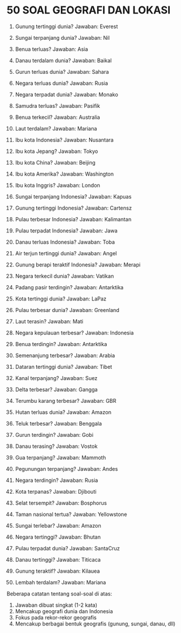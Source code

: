 # 50 SOAL GEOGRAFI DAN LOKASI

1. Gunung tertinggi dunia?
   Jawaban: Everest

2. Sungai terpanjang dunia?
   Jawaban: Nil

3. Benua terluas?
   Jawaban: Asia

4. Danau terdalam dunia?
   Jawaban: Baikal

5. Gurun terluas dunia?
   Jawaban: Sahara

6. Negara terluas dunia?
   Jawaban: Rusia

7. Negara terpadat dunia?
   Jawaban: Monako

8. Samudra terluas?
   Jawaban: Pasifik

9. Benua terkecil?
   Jawaban: Australia

10. Laut terdalam?
    Jawaban: Mariana

11. Ibu kota Indonesia?
    Jawaban: Nusantara

12. Ibu kota Jepang?
    Jawaban: Tokyo

13. Ibu kota China?
    Jawaban: Beijing

14. Ibu kota Amerika?
    Jawaban: Washington

15. Ibu kota Inggris?
    Jawaban: London

16. Sungai terpanjang Indonesia?
    Jawaban: Kapuas

17. Gunung tertinggi Indonesia?
    Jawaban: Cartensz

18. Pulau terbesar Indonesia?
    Jawaban: Kalimantan

19. Pulau terpadat Indonesia?
    Jawaban: Jawa

20. Danau terluas Indonesia?
    Jawaban: Toba

21. Air terjun tertinggi dunia?
    Jawaban: Angel

22. Gunung berapi teraktif Indonesia?
    Jawaban: Merapi

23. Negara terkecil dunia?
    Jawaban: Vatikan

24. Padang pasir terdingin?
    Jawaban: Antarktika

25. Kota tertinggi dunia?
    Jawaban: LaPaz

26. Pulau terbesar dunia?
    Jawaban: Greenland

27. Laut terasin?
    Jawaban: Mati

28. Negara kepulauan terbesar?
    Jawaban: Indonesia

29. Benua terdingin?
    Jawaban: Antarktika

30. Semenanjung terbesar?
    Jawaban: Arabia

31. Dataran tertinggi dunia?
    Jawaban: Tibet

32. Kanal terpanjang?
    Jawaban: Suez

33. Delta terbesar?
    Jawaban: Gangga

34. Terumbu karang terbesar?
    Jawaban: GBR

35. Hutan terluas dunia?
    Jawaban: Amazon

36. Teluk terbesar?
    Jawaban: Benggala

37. Gurun terdingin?
    Jawaban: Gobi

38. Danau terasing?
    Jawaban: Vostok

39. Gua terpanjang?
    Jawaban: Mammoth

40. Pegunungan terpanjang?
    Jawaban: Andes

41. Negara terdingin?
    Jawaban: Rusia

42. Kota terpanas?
    Jawaban: Djibouti

43. Selat tersempit?
    Jawaban: Bosphorus

44. Taman nasional tertua?
    Jawaban: Yellowstone

45. Sungai terlebar?
    Jawaban: Amazon

46. Negara tertinggi?
    Jawaban: Bhutan

47. Pulau terpadat dunia?
    Jawaban: SantaCruz

48. Danau tertinggi?
    Jawaban: Titicaca

49. Gunung teraktif?
    Jawaban: Kilauea

50. Lembah terdalam?
    Jawaban: Mariana

Beberapa catatan tentang soal-soal di atas:

1. Jawaban dibuat singkat (1-2 kata)
2. Mencakup geografi dunia dan Indonesia
3. Fokus pada rekor-rekor geografis
4. Mencakup berbagai bentuk geografis (gunung, sungai, danau, dll)